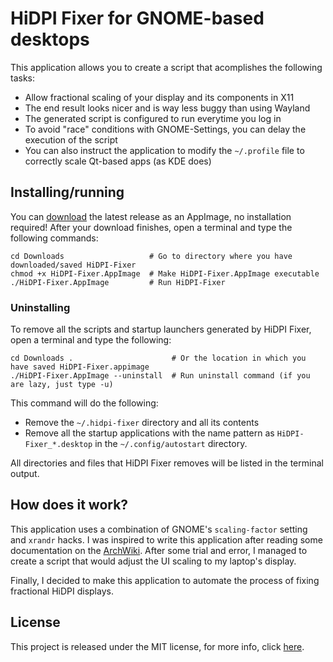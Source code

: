 # HiDPI Fixer for GNOME-based desktops

This application allows you to create a script that acomplishes the following tasks:
- Allow fractional scaling of your display and its components in X11
- The end result looks nicer and is way less buggy than using Wayland
- The generated script is configured to run everytime you log in
- To avoid "race" conditions with GNOME-Settings, you can delay the execution of the script
- You can also instruct the application to modify the `~/.profile` file to correctly scale Qt-based apps (as KDE does)

## Installing/running

You can [download](https://github.com/alex-spataru/HiDPI-Fixer/releases/latest) the latest release as an AppImage, no installation required!
After your download finishes, open a terminal and type the following commands:

    cd Downloads                   # Go to directory where you have downloaded/saved HiDPI-Fixer
    chmod +x HiDPI-Fixer.AppImage  # Make HiDPI-Fixer.AppImage executable
    ./HiDPI-Fixer.AppImage         # Run HiDPI-Fixer
    
### Uninstalling

To remove all the scripts and startup launchers generated by HiDPI Fixer, open a terminal and type the following:

    cd Downloads .                      # Or the location in which you have saved HiDPI-Fixer.appimage
    ./HiDPI-Fixer.AppImage --uninstall  # Run uninstall command (if you are lazy, just type -u)
    
This command will do the following:
- Remove the `~/.hidpi-fixer` directory and all its contents
- Remove all the startup applications with the name pattern as `HiDPI-Fixer_*.desktop` in the `~/.config/autostart` directory.

All directories and files that HiDPI Fixer removes will be listed in the terminal output.

## How does it work?

This application uses a combination of GNOME's `scaling-factor` setting and `xrandr` hacks. I was inspired to write this application after reading some documentation on the [ArchWiki](https://wiki.archlinux.org/index.php/HiDPI#Fractional_Scaling). After some trial and error, I managed to create a script that would adjust the UI scaling to my laptop's display.

Finally, I decided to make this application to automate the process of fixing fractional HiDPI displays. 

## License

This project is released under the MIT license, for more info, click [here](LICENSE.md).

